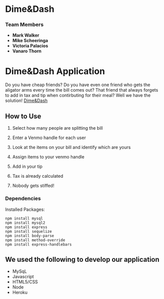 # Dime&Dash

### Team Members

* **Mark Walker**
* **Mike Scheeringa**
* **Victoria Palacios**
* **Vanaro Thorn**


# Dime&Dash Application

Do you have cheap friends?  Do you have even one friend who gets the aligator arms every time the bill comes out?  That friend that always forgets to add in tax and tip when contirbuting for their meal?  Well we have the solution!
[Dime&Dash](https://morning-reaches-30134.herokuapp.com/)

## How to Use

 
1) Select how many people are splitting the bill

2) Enter a Venmo handle for each user

3) Look at the items on your bill and identify which are yours

4) Assign items to your venmo handle

5) Add in your tip

6) Tax is already calculated

7) Nobody gets stiffed!


### Dependencies

Installed Packages:

```
npm install mysql
npm install mysql2
npm install express
npm install sequelize
npm install body-parse
npm install method-override
npm install express-handlebars

```

## We used the following to develop our application

* MySqL 
* Javascript
* HTML5/CSS
* Node
* Heroku
